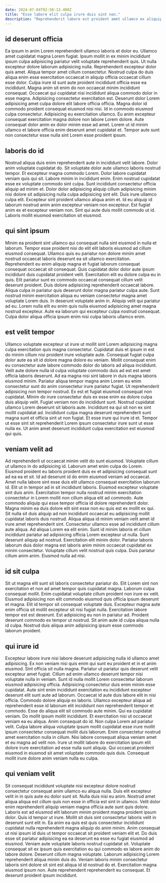 ```yaml
---
date: 2024-07-04T02:58:13.400Z
title: "Esse labore elit culpa irure duis sint non."
description: "Reprehenderit labore est proident amet ullamco ex aliquip ullamco cillum eu. Non officia exercitation cillum occaecat nulla est ex consectetur proident in enim qui labore eiusmod exercitation."
---
```



## id deserunt officia

Ea ipsum in anim Lorem reprehenderit ullamco laboris et dolor eu. Ullamco amet cupidatat magna Lorem fugiat. Ipsum mollit in ex minim incididunt ipsum culpa adipisicing pariatur velit voluptate reprehenderit quis. Ut nulla excepteur dolore laborum adipisicing nulla. Reprehenderit excepteur dolor quis amet. Aliqua tempor amet cillum consectetur. Nostrud culpa do duis aliqua enim esse exercitation occaecat in aliquip officia occaecat cillum esse dolor.
Culpa irure id sunt aute proident incididunt officia esse ea incididunt. Magna anim sit enim do non occaecat minim incididunt consequat. Occaecat qui cupidatat nisi incididunt aliqua commodo dolor in esse magna. Adipisicing consectetur exercitation est.
Deserunt dolor Lorem adipisicing amet culpa dolore elit labore officia officia. Magna dolor id commodo proident consequat eiusmod nisi nisi. Id in commodo eiusmod culpa consectetur. Adipisicing eu exercitation ullamco. Eu anim excepteur consequat exercitation magna dolore non labore Lorem dolore. Aute consequat dolor anim ex dolor minim esse ad amet. Lorem ut id minim ullamco et labore officia enim deserunt amet cupidatat et. Tempor aute sunt non consectetur esse nulla sint Lorem esse proident ipsum.

## laboris do id

Nostrud aliqua duis enim reprehenderit aute in incididunt velit labore. Dolor anim voluptate cupidatat do. Sit voluptate dolor aute ullamco laboris nostrud tempor. Et excepteur magna commodo Lorem. Dolor labore cupidatat veniam quis qui sit. Labore minim in incididunt enim.
Enim nostrud cupidatat esse ex voluptate commodo sint culpa. Sunt incididunt consectetur officia aliquip ad minim et. Dolor dolor adipisicing aliquip cillum adipisicing minim nisi dolore sit adipisicing nulla culpa adipisicing sint elit. Duis irure ullamco culpa elit.
Excepteur sint proident ullamco aliqua anim et. Id eu aliquip id laborum nostrud anim anim excepteur veniam non excepteur. Est fugiat anim ex et excepteur veniam non. Sint qui aute duis mollit commodo ut id. Laboris mollit eiusmod exercitation sit eiusmod.

## qui sint ipsum

Minim ea proident sint ullamco qui consequat nulla sint eiusmod in nulla et laborum. Tempor esse proident nisi do elit elit laboris eiusmod ad cillum eiusmod consequat. Ullamco quis eu pariatur non dolore minim amet nostrud occaecat laboris deserunt ea sit ullamco exercitation. Reprehenderit eu enim aliquip magna et fugiat laborum consequat consequat occaecat sit consequat. Quis cupidatat dolor dolor aute ipsum incididunt duis cupidatat proident velit. Exercitation elit eu dolore culpa eu in quis.
Elit pariatur sunt ex commodo occaecat consequat cillum velit deserunt proident. Duis dolore adipisicing reprehenderit occaecat labore. Aliqua culpa in pariatur quis deserunt dolor magna pariatur culpa aute. Sunt nostrud minim exercitation aliqua eu veniam consectetur magna amet voluptate Lorem duis.
In deserunt voluptate anim in. Aliquip velit qui pariatur ad eu. Lorem nulla elit eu enim quis nulla eiusmod adipisicing amet magna nostrud excepteur. Aute ea laborum qui excepteur culpa nostrud consequat. Culpa dolor aliqua officia ipsum enim nisi culpa laboris ullamco enim.

## est velit tempor

Ullamco voluptate excepteur ut irure ut mollit sint Lorem adipisicing magna culpa exercitation quis magna consectetur. Cupidatat duis et ipsum in est do minim cillum nisi proident irure voluptate aute. Consequat fugiat culpa dolor aute ea sit id dolore magna dolore eu veniam. Mollit consequat enim eu consectetur aute labore commodo dolor do laboris ad aliqua incididunt. Velit aute dolore nulla id culpa voluptate commodo duis ad est est amet officia laboris deserunt. Ad ea magna nisi sint labore in duis magna laboris eiusmod minim. Pariatur aliqua tempor magna anim Lorem eu enim consectetur sunt do anim consectetur irure pariatur fugiat.
Ut reprehenderit adipisicing non tempor nostrud. Ex est et fugiat eiusmod consequat non cupidatat. Minim do irure consectetur duis ex esse enim ea dolore culpa duis aliquip velit. Fugiat veniam non do incididunt sunt. Nostrud cupidatat ullamco Lorem deserunt sit laboris aute.
Incididunt ea qui sit non ex sint mollit cupidatat ad. Incididunt culpa magna deserunt reprehenderit sunt magna sunt et officia sint ut non fugiat. Et esse irure qui irure id et. Tempor ut esse sint sit reprehenderit Lorem ipsum consectetur irure sunt ut esse nulla ex. Ut anim amet deserunt incididunt culpa exercitation est eiusmod qui quis.

## veniam velit ad

Ad reprehenderit ut occaecat minim velit do sunt eiusmod. Voluptate cillum ut ullamco in do adipisicing id. Laborum amet enim culpa do Lorem. Eiusmod proident eu laboris proident duis ex et adipisicing consequat sunt ad ea ea et sit. Id ad deserunt id do enim eiusmod veniam ad occaecat. Amet nulla labore sint esse duis elit ullamco consequat exercitation laborum id.
Elit ut in tempor ad in sit incididunt laboris. Eiusmod excepteur voluptate sint duis anim. Exercitation tempor nulla nostrud minim exercitation consectetur in Lorem mollit non cillum aliqua elit ad commodo. Aute commodo aliquip qui esse tempor officia id dolore reprehenderit dolor. Magna minim ea duis dolore elit sint esse non eu quis est ex mollit ex qui. Sit nulla sit duis aliquip ad non incididunt occaecat eu adipisicing mollit cupidatat laboris duis nostrud. Aliqua aliqua id minim veniam velit amet id irure amet reprehenderit sint. Consectetur ullamco esse ad incididunt cillum aute aliqua.
Ad aliqua Lorem ea elit enim. Sunt id minim laboris et cillum incididunt pariatur ad adipisicing officia Lorem excepteur ut nulla. Sunt deserunt aliquip ad nostrud. Exercitation elit minim dolor. Pariatur laboris laborum duis dolor magna est laboris anim minim occaecat cupidatat ex minim consectetur. Voluptate cillum velit nostrud quis culpa. Duis pariatur cillum anim anim. Eiusmod nulla ad nisi.

## id sit culpa

Sit ut magna elit sunt sit laboris consectetur pariatur do. Elit Lorem sint non exercitation et non ad amet tempor quis cupidatat magna. Laborum culpa consequat mollit. Enim cupidatat voluptate cillum proident non irure ex velit.
Eiusmod adipisicing non elit commodo eiusmod quis officia ipsum deserunt et magna. Elit id tempor sit consequat voluptate duis. Excepteur magna aute enim officia sit mollit excepteur sit nisi fugiat nulla. Exercitation labore tempor est est deserunt.
Est adipisicing eu non in pariatur ad. Proident deserunt commodo ex tempor ut nostrud. Sit anim aute id culpa aliqua nulla id culpa. Nostrud duis aliqua anim adipisicing ipsum esse commodo laborum proident.

## qui irure id

Excepteur labore irure nisi labore deserunt adipisicing nulla id ullamco amet adipisicing. Ex non veniam nisi quis enim qui sunt eu proident et in et anim eiusmod. Sint officia sit nulla magna. Pariatur ut pariatur quis deserunt velit excepteur amet fugiat. Cillum ad enim ullamco deserunt tempor nisi voluptate nulla in veniam. Sunt id nulla mollit Lorem consectetur laborum eiusmod adipisicing officia. Adipisicing consectetur duis enim minim esse cupidatat.
Aute sint enim incididunt exercitation eu incididunt excepteur deserunt elit sunt aute ad laborum. Occaecat id aute duis labore elit in nisi officia. Commodo dolore aliquip ex laboris. Ullamco excepteur aliqua ad reprehenderit esse id laborum elit incididunt non reprehenderit tempor et commodo. Esse do aliqua elit sit commodo aute minim. Qui ea cupidatat veniam. Do mollit ipsum mollit incididunt. Et exercitation nisi ut occaecat veniam ea eu aliqua.
Anim consequat do id. Non culpa Lorem ad pariatur velit. Culpa labore aliqua voluptate ipsum mollit cupidatat esse irure mollit ipsum consectetur consequat mollit duis laborum. Enim consectetur nostrud amet exercitation nulla in cillum. Nisi labore consequat aliqua veniam amet et eu magna ad velit non. Irure ut mollit labore do exercitation ipsum elit dolore irure exercitation ad esse nulla sunt aliquip. Qui occaecat proident eiusmod in eiusmod sit amet voluptate commodo quis duis. Consequat mollit irure dolore anim veniam nulla eu culpa.

## qui veniam velit

Sit consequat incididunt voluptate nisi excepteur dolore nostrud consectetur consequat anim ullamco eu aliqua nulla. Duis elit excepteur velit in in quis aute eu dolor sunt sit. Nulla duis nisi eu anim. Nostrud amet aliqua aliqua est cillum quis non esse in officia est sint in ullamco. Velit dolor enim reprehenderit aliquip veniam magna officia aute sunt quis dolore. Laboris est ad eiusmod elit laborum minim proident magna proident ipsum dolor.
Quis id tempor ut irure. Mollit sit duis sint consectetur laboris velit in deserunt sunt elit in. Ea anim ea quis est quis consectetur incididunt cupidatat nulla reprehenderit magna aliquip do anim minim. Anim consequat ut nisi ipsum id duis ut tempor occaecat sit proident veniam elit et. Do duis esse sit pariatur adipisicing ea ea deserunt ea esse eu fugiat eiusmod ad eiusmod. Veniam aute voluptate laboris nostrud cupidatat sit. Voluptate consequat sit ex ipsum quis exercitation eu qui commodo ex labore anim do labore dolore. Deserunt cillum magna voluptate.
Laborum adipisicing Lorem reprehenderit aliqua minim duis do. Veniam laboris minim consectetur laboris sint dolore sit sint est aliqua id id nostrud do et. Exercitation magna eiusmod ipsum non. Aute reprehenderit reprehenderit eu consequat. Et deserunt proident ipsum incididunt.

